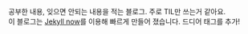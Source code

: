 공부한 내용, 잊으면 안되는 내용을 적는 블로그. 주로 TIL만 쓰는거 같아요.  
이 블로그는 [Jekyll now](https://github.com/barryclark/jekyll-now)를 이용해 빠르게 만들어 졌습니다. 드디어 태그를 추가! 